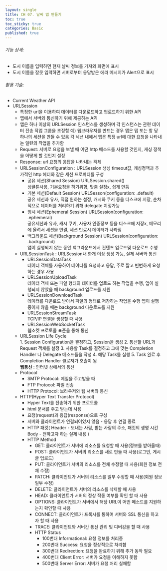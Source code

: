```yaml
---
layout: single
title: CH 07. 날씨 앱 만들기
toc: true
toc_sticky: true
categories: Basic 
published: true
---
```


###### 기능 상세:
- 도시 이름을 입력하면 현재 날씨 정보를 가져와 화면에 표시
- 도시 이름을 잘못 입력하면 서버로부터 응답받은 에러 메시지가 Alert으로 표시

###### 활용 기술:
- Current Weather API
- URLSession
    - 특정한 url을 이용하여 데이터를 다운로드하고 업로드하기 위한 API
    - 앱에서 서버와 통신하기 위해 제공하는 API
    - 앱은 하나 이상의 URLSession 인스턴스를 생성하며 각 인스턴스는 관련 데이터 전송 작업 그룹을 조정함 
      예) 웹브라우저를 만드는 경우 앱은 탭 또는 창 당 하나의 세션을 만들 수 있음 각 세션 내에서 앱은 특정 url에 대한 요청을 나타내는 일련의 작업을 추가함
    - Request: 서버로 요청을 보낼 때 어떤 http 메소드를 사용할 것인지, 캐싱 정책을 어떻게 할 것인지 설정
    - Response: url 요청의 응답을 나타내는 객체
    - URLSessionConfiguration
       : URLSession 생성 timeout값, 캐싱정책과 추가적인 http 헤더와 같은 세션 프로퍼티를 구성
        - 공유 세션(Shared Session) URLSession.shared()<br/>
           싱글톤사용, 기본요청을 하기위함, 맞춤 설정x, 쉽게 만듬
        - 기본 세션(Default Session) URLSesson(configuration: .default)<br/>
           공유 세션과 유사, 직접 원하는 설정, 캐시와 쿠키 등을 디스크에 저장, 순차적으로 데이터를 처리하기 위해 delegate 지정가능
        - 임시 세션(Ephemeral Session) URLSession(configuration: .ephemeral)<br/>
           공유세션과 유사, 캐시 쿠키, 사용자 인증정보 등을 디스크에 저장x, 메모리에 올려서 세션을 연결, 세션 만료시 데이터가 사라짐
        - 백그라운드 세션(Background Session) URLSession(configuration: .background)<br/>
           앱이 실행되지 않는 동안 백그라운드에서 컨텐츠 업로드및 다운로드 수행
    - URLSessionTask
        : URLSession내 한개 이상 생성 가능, 실제 서버와 통신
        - URLSessionDataTask<br/>
          데이터 객체를 사용하여 데이터를 요청하고 응답, 주로 짧고 빈번하게 요청하는 경우 사용
        - URLSessionUploadTask<br/> 
          데이터 객체 또는 파일 형태의 데이터를 업로드 하는 작업을 수행, 앱이 실행되지 않았을 때 background 업로드를 지원 
        - URLSessionDownloadTask<br/> 
          데이터를 다운로드 받아서 파일의 형태로 저장하는 작업을 수행 앱이 실행중이지 않을 때는 background 다운로드를 지원
        - URLSessionStreamTask<br/>
          TCP/IP 연결을 생성할 때 사용 
        - URLSessionWebSocketTask<br/> 
          웹소켓 프로토콜 표준을 통해 통신
    - URLSession Life Cycle<br/>
		    1. Session Configuration을 결정하고, Session을 생성
		    2. 통신할 URL과 Request 객체를 설정
		    3. 사용할 Task를 결정하고 그에 맞는 Completion Handler 나 Delegate 메소드들을 작성
		    4. 해당 Task를 실행
		    5. Task 완료 후 Completion Handler 클로저가 호출이 됨<br/>
**웹통신** 
    : 인터넷 상에서의 통신
	- Protocol 
		- SMTP Protocol: 메일을 주고받을 때 
		- FTP Protocol: 파일 전송
		- HTTP Protocol: 브라우저와 웹 서버와 통신
	- HTTP(Hyper Text Transfer Protocol)
	  - Hyper Text를 전송하기 위한 프로토콜
	  - html 문서를 주고 받는데 사용
	  - 요청(request)과 응답(response)으로 구성
	  - 서버와 클라이언트가 연결되어있지 않음 - 응답 후 연결 종료
	  - HTTP 패킷( Header - 보내는 사람, 받는 사람의 주소, 패킷의 생명 시간<br/>
		      Body - 전하고자 하는 실제 내용 )
	  - HTTP Method
		  - GET: 클라이언트가 서버에 리소스를 요청할 때 사용(정보를 받아올때)
		  - POST: 클라이언트가 서버의 리소스를 새로 만들 때 사용(로그인, 게시글 업로드)
		  - PUT: 클라이언트가 서버의 리소스를 전체 수정할 때 사용(회원 정보 전체 수정)
		  - PATCH: 클라이언트가 서버의 리소스를 일부 수정할 때 사용(회원 정보 일부 수정)
		  - DELETE: 클라이언트가 서버의 리소스를 삭제할 때 사용
		  - HEAD: 클라이언트가 서버의 정상 작동 여부를 확인 할 때 사용
		  - OPTIONS: 클라이언트가 서버에서 해당 URL이 어떤 메소드를 지원하는지 확인할 때 사용
		  - CONNECT: 클라이언트가 프록시를 통하여 서버와 SSL 통신을 하고자 할 때 사용
	  	- TRACE: 클라이언트와 서버간 통신 관리 및 디버깅을 할 때 사용
		- HTTP Status
			- 100번대 Informational: 요청 정보를 처리중
			- 200번대 Success: 요청을 정상적으로 처리함
			- 300번대 Redirection: 요청을 완료하기 위해 추가 동작 필요
			- 400번대 Client Error: 서버가 요청을 이해하지 못함
			- 500번대 Server Error: 서버가 요청 처리 실패함
